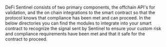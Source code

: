 DeFi Sentinel consists of two primary components, the offchain API's for validation, and the on chain integrations to the smart contract so that the protocol knows that compliance has been met and can proceed.  In the below directories you can find the modules to integrate into your smart contract to recognize the signal sent by Sentinel to ensure your custom risk and compliance requirements have been met and that it safe for the contract to proceed.
